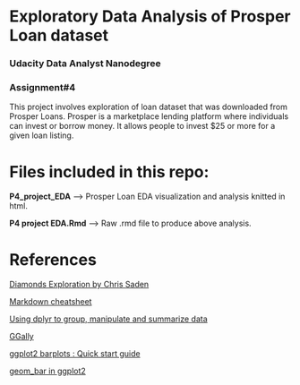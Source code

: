 
# Exploratory Data Analysis of Prosper Loan dataset

### Udacity Data Analyst Nanodegree

### Assignment#4

This project involves exploration of loan dataset that was downloaded from Prosper Loans. Prosper is a marketplace lending platform where individuals can invest or borrow money. It allows people to invest $25 or more for a given loan listing.

# Files included in this repo:

**P4_project_EDA** --> Prosper Loan EDA visualization and analysis knitted in html.

**P4 project EDA.Rmd** --> Raw .rmd file to produce above analysis.




# References

[Diamonds Exploration by Chris Saden](https://s3.amazonaws.com/content.udacity-data.com/courses/ud651/diamondsExample_2016-05.html)

[Markdown cheatsheet](https://www.rstudio.com/wp-content/uploads/2015/02/rmarkdown-cheatsheet.pdf)

[Using dplyr to group, manipulate and summarize data](https://www3.nd.edu/~steve/computing_with_data/24_dplyr/dplyr.html)

[GGally](http://ggobi.github.io/ggally/#columns_and_mapping)

[ggplot2 barplots : Quick start guide](http://www.sthda.com/english/wiki/ggplot2-barplots-quick-start-guide-r-software-and-data-visualization)

[geom_bar in ggplot2](https://plot.ly/ggplot2/geom_bar/)



 
